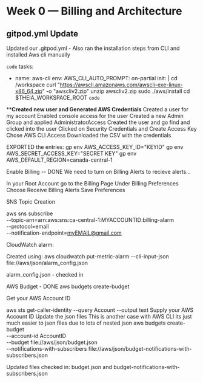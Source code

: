 # Week 0 — Billing and Architecture

## gitpod.yml Update

Updated our .gitpod.yml - Also ran the installation steps from CLI and installed Aws cli manually

`code`
tasks: 
  - name: aws-cli
    env:
      AWS_CLI_AUTO_PROMPT: on-partial
    init: |
      cd /workspace
      curl "https://awscli.amazonaws.com/awscli-exe-linux-x86_64.zip" -o "awscliv2.zip"
      unzip awscliv2.zip
      sudo ./aws/install
      cd $THEIA_WORKSPACE_ROOT
`code`

****Created new user and Generated AWS Credentials**
Created a user for my account
Enabled console access for the user
Created a new Admin Group and applied AdministratorAccess
Created the user and go find and clicked into the user
Clicked on Security Credentials and Create Access Key
Chose AWS CLI Access
Downloaded the CSV with the credentials

EXPORTED the entries:
gp env AWS_ACCESS_KEY_ID="KEYID"
gp env AWS_SECRET_ACCESS_KEY="SECRET KEY"
gp env AWS_DEFAULT_REGION=canada-central-1

Enable Billing -- DONE
We need to turn on Billing Alerts to recieve alerts...

In your Root Account go to the Billing Page
Under Billing Preferences Choose Receive Billing Alerts
Save Preferences


SNS Topic Creation

aws sns subscribe \
    --topic-arn=arn:aws:sns:ca-central-1:MYACCOUNTID:billing-alarm \
    --protocol=email \
    --notification-endpoint=myEMAIL@gmail.com
    
    
CloudWatch alarm:

Created using:
aws cloudwatch put-metric-alarm --cli-input-json file://aws/json/alarm_config.json

alarm_config.json - checked in


AWS Budget - DONE
aws budgets create-budget

Get your AWS Account ID

aws sts get-caller-identity --query Account --output text
Supply your AWS Account ID
Update the json files
This is another case with AWS CLI its just much easier to json files due to lots of nested json
aws budgets create-budget \
    --account-id AccountID \
    --budget file://aws/json/budget.json \
    --notifications-with-subscribers file://aws/json/budget-notifications-with-subscribers.json


Updated files checked in: budget.json and budget-notifications-with-subscribers.json
